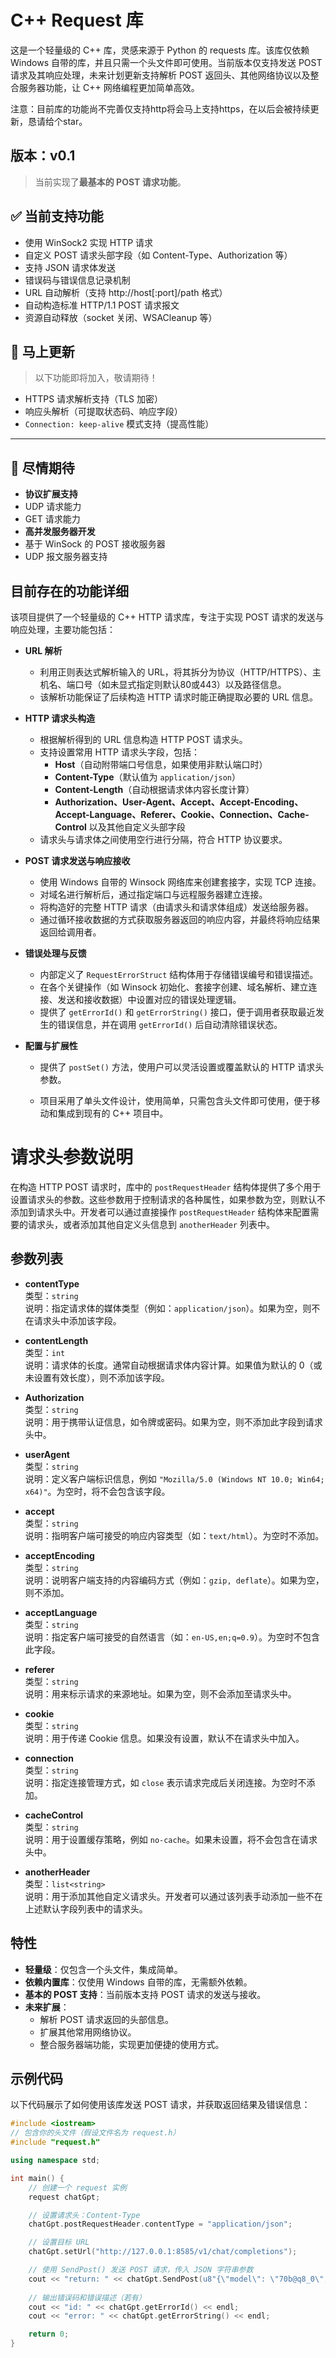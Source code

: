 # C++ Request 库

这是一个轻量级的 C++ 库，灵感来源于 Python 的 requests 库。该库仅依赖 Windows 自带的库，并且只需一个头文件即可使用。当前版本仅支持发送 POST 请求及其响应处理，未来计划更新支持解析 POST 返回头、其他网络协议以及整合服务器功能，让 C++ 网络编程更加简单高效。

注意：目前库的功能尚不完善仅支持http将会马上支持https，在以后会被持续更新，恳请给个star。



## 版本：v0.1

> 当前实现了**最基本的 POST 请求功能**。

## ✅ 当前支持功能

- 使用 WinSock2 实现 HTTP 请求
- 自定义 POST 请求头部字段（如 Content-Type、Authorization 等）
- 支持 JSON 请求体发送
- 错误码与错误信息记录机制
- URL 自动解析（支持 http://host[:port]/path 格式）
- 自动构造标准 HTTP/1.1 POST 请求报文
- 资源自动释放（socket 关闭、WSACleanup 等）

## 🚧 马上更新

> 以下功能即将加入，敬请期待！

-  HTTPS 请求解析支持（TLS 加密）
-  响应头解析（可提取状态码、响应字段）
-  `Connection: keep-alive` 模式支持（提高性能）

------

## 🌟 尽情期待

-  **协议扩展支持**
  - UDP 请求能力
  - GET 请求能力
-  **高并发服务器开发**
  - 基于 WinSock 的 POST 接收服务器
  - UDP 报文服务器支持

## 目前存在的功能详细

该项目提供了一个轻量级的 C++ HTTP 请求库，专注于实现 POST 请求的发送与响应处理，主要功能包括：

- **URL 解析**

  - 利用正则表达式解析输入的 URL，将其拆分为协议（HTTP/HTTPS）、主机名、端口号（如未显式指定则默认80或443）以及路径信息。
  - 该解析功能保证了后续构造 HTTP 请求时能正确提取必要的 URL 信息。

- **HTTP 请求头构造**

  - 根据解析得到的 URL 信息构造 HTTP POST 请求头。
  - 支持设置常用 HTTP 请求头字段，包括：
    - **Host**（自动附带端口号信息，如果使用非默认端口时）
    - **Content-Type**（默认值为 `application/json`）
    - **Content-Length**（自动根据请求体内容长度计算）
    - **Authorization、User-Agent、Accept、Accept-Encoding、Accept-Language、Referer、Cookie、Connection、Cache-Control** 以及其他自定义头部字段
  - 请求头与请求体之间使用空行进行分隔，符合 HTTP 协议要求。

- **POST 请求发送与响应接收**

  - 使用 Windows 自带的 Winsock 网络库来创建套接字，实现 TCP 连接。
  - 对域名进行解析后，通过指定端口与远程服务器建立连接。
  - 将构造好的完整 HTTP 请求（由请求头和请求体组成）发送给服务器。
  - 通过循环接收数据的方式获取服务器返回的响应内容，并最终将响应结果返回给调用者。

- **错误处理与反馈**

  - 内部定义了 `RequestErrorStruct` 结构体用于存储错误编号和错误描述。
  - 在各个关键操作（如 Winsock 初始化、套接字创建、域名解析、建立连接、发送和接收数据）中设置对应的错误处理逻辑。
  - 提供了 `getErrorId()` 和 `getErrorString()` 接口，便于调用者获取最近发生的错误信息，并在调用 `getErrorId()` 后自动清除错误状态。

- **配置与扩展性**

  - 提供了 `postSet()` 方法，使用户可以灵活设置或覆盖默认的 HTTP 请求头参数。

  - 项目采用了单头文件设计，使用简单，只需包含头文件即可使用，便于移动和集成到现有的 C++ 项目中。

    

# 请求头参数说明

在构造 HTTP POST 请求时，库中的 `postRequestHeader` 结构体提供了多个用于设置请求头的参数。这些参数用于控制请求的各种属性，如果参数为空，则默认不添加到请求头中。开发者可以通过直接操作 `postRequestHeader` 结构体来配置需要的请求头，或者添加其他自定义头信息到 `anotherHeader` 列表中。

## 参数列表

- **contentType**  
  类型：`string`  
  说明：指定请求体的媒体类型（例如：`application/json`）。如果为空，则不在请求头中添加该字段。

- **contentLength**  
  类型：`int`  
  说明：请求体的长度。通常自动根据请求体内容计算。如果值为默认的 0（或未设置有效长度），则不添加该字段。

- **Authorization**  
  类型：`string`  
  说明：用于携带认证信息，如令牌或密码。如果为空，则不添加此字段到请求头中。

- **userAgent**  
  类型：`string`  
  说明：定义客户端标识信息，例如 `"Mozilla/5.0 (Windows NT 10.0; Win64; x64)"`。为空时，将不会包含该字段。

- **accept**  
  类型：`string`  
  说明：指明客户端可接受的响应内容类型（如：`text/html`）。为空时不添加。

- **acceptEncoding**  
  类型：`string`  
  说明：说明客户端支持的内容编码方式（例如：`gzip, deflate`）。如果为空，则不添加。

- **acceptLanguage**  
  类型：`string`  
  说明：指定客户端可接受的自然语言（如：`en-US,en;q=0.9`）。为空时不包含此字段。

- **referer**  
  类型：`string`  
  说明：用来标示请求的来源地址。如果为空，则不会添加至请求头中。

- **cookie**  
  类型：`string`  
  说明：用于传递 Cookie 信息。如果没有设置，默认不在请求头中加入。

- **connection**  
  类型：`string`  
  说明：指定连接管理方式，如 `close` 表示请求完成后关闭连接。为空时不添加。

- **cacheControl**  
  类型：`string`  
  说明：用于设置缓存策略，例如 `no-cache`。如果未设置，将不会包含在请求头中。

- **anotherHeader**  
  类型：`list<string>`  
  说明：用于添加其他自定义请求头。开发者可以通过该列表手动添加一些不在上述默认字段列表中的请求头。

## 特性

- **轻量级**：仅包含一个头文件，集成简单。
- **依赖内置库**：仅使用 Windows 自带的库，无需额外依赖。
- **基本的 POST 支持**：当前版本支持 POST 请求的发送与接收。
- **未来扩展**：
  - 解析 POST 请求返回的头部信息。
  - 扩展其他常用网络协议。
  - 整合服务器端功能，实现更加便捷的使用方式。

## 示例代码

以下代码展示了如何使用该库发送 POST 请求，并获取返回结果及错误信息：

```cpp
#include <iostream>
// 包含你的头文件（假设文件名为 request.h）
#include "request.h"

using namespace std;

int main() {
    // 创建一个 request 实例
    request chatGpt;

    // 设置请求头：Content-Type
    chatGpt.postRequestHeader.contentType = "application/json";

    // 设置目标 URL
    chatGpt.setUrl("http://127.0.0.1:8585/v1/chat/completions");

    // 使用 SendPost() 发送 POST 请求，传入 JSON 字符串参数
    cout << "return: " << chatGpt.SendPost(u8"{\"model\": \"70b@q8_0\",\"prompt\" : \"Once upon a time\",\"messages\": [ { \"role\": \"user\", \"content\" : \"\" } ],\"max_tokens\" : 50,\"temperature\" : 0.7}") << endl;
    
    // 输出错误码和错误描述（若有）
    cout << "id: " << chatGpt.getErrorId() << endl;
    cout << "error: " << chatGpt.getErrorString() << endl;

    return 0;
}
```
